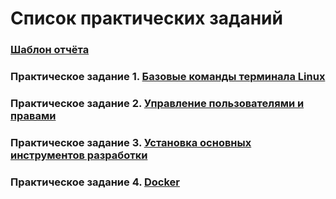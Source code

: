 # Список практических заданий

### [Шаблон отчёта](./report_template.docx)

### Практическое задание 1. [Базовые команды терминала Linux](./task_01.md)

### Практическое задание 2. [Управление пользователями и правами](./task_02.md)

### Практическое задание 3. [Установка основных инструментов разработки](./task_03.md)

### Практическое задание 4. [Docker](./task_04.md)